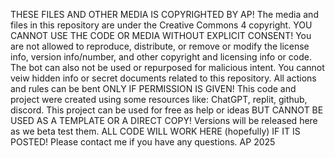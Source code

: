 THESE FILES AND OTHER MEDIA IS COPYRIGHTED BY AP! The media and files in this repository are under the Creative Commons 4 copyright. YOU CANNOT USE THE CODE OR MEDIA WITHOUT EXPLICIT CONSENT! You are not allowed to reproduce, distribute, or remove or modify the license info, version info/number, and other copyright and licensing info or code. The bot can also not be used or repurposed for malicious intent. You cannot veiw hidden info or secret documents related to this repository. All actions and rules can be bent ONLY IF PERMISSION IS GIVEN! This code and project were created using some resources like: ChatGPT, replit, github, discord. This project can be used for free as help or ideas BUT CANNOT BE USED AS A TEMPLATE OR A DIRECT COPY! Versions will be released here as we beta test them. ALL CODE WILL WORK HERE (hopefully) IF IT IS POSTED! Please contact me if you have any questions. AP 2025 

